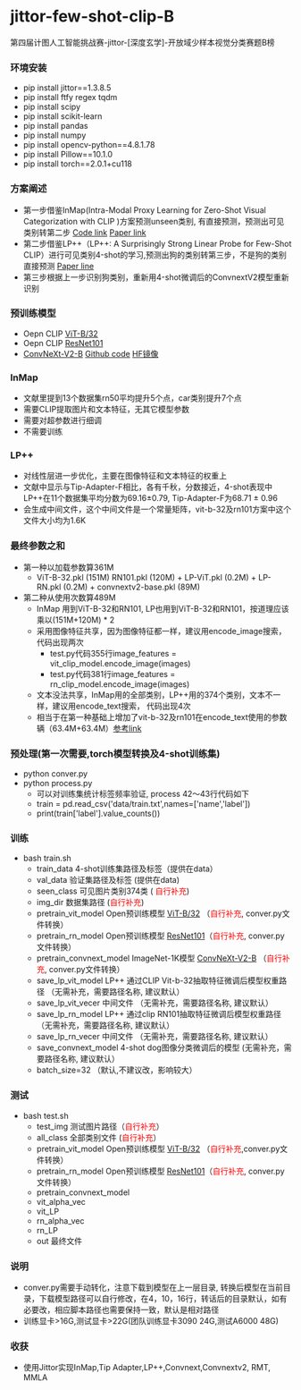 # jittor-few-shot-clip-B
第四届计图人工智能挑战赛-jittor-[深度玄学]-开放域少样本视觉分类赛题B榜

### 环境安装
 - pip install jittor==1.3.8.5
 - pip install ftfy regex tqdm
 - pip install scipy
 - pip install scikit-learn
 - pip install pandas
 - pip install numpy
 - pip install opencv-python==4.8.1.78
 - pip install Pillow==10.1.0
 - pip install torch==2.0.1+cu118

### 方案阐述
 - 第一步借鉴InMap(Intra-Modal Proxy Learning for Zero-Shot Visual Categorization with CLIP )方案预测unseen类别, 有直接预测，预测出可见类别转第二步 [Code link](https://github.com/idstcv/InMaP/) [Paper link](https://arxiv.org/abs/2310.19752)
 - 第二步借鉴LP++（LP++: A Surprisingly Strong Linear Probe for Few-Shot CLIP）进行可见类别4-shot的学习,预测出狗的类别转第三步，不是狗的类别直接预测 [Paper line](https://arxiv.org/abs/2404.02285)
 - 第三步根据上一步识别狗类别，重新用4-shot微调后的ConvnextV2模型重新识别

### 预训练模型
 - Oepn CLIP [ViT-B/32]( https://openaipublic.azureedge.net/clip/models/40d365715913c9da98579312b702a82c18be219cc2a73407c4526f58eba950af/ViT-B-32.pt)
 - Oepn CLIP [ResNet101](https://openaipublic.azureedge.net/clip/models/8fa8567bab74a42d41c5915025a8e4538c3bdbe8804a470a72f30b0d94fab599/RN101.pt)
 - [ConvNeXt-V2-B](https://dl.fbaipublicfiles.com/convnext/convnextv2/im1k/convnextv2_base_1k_224_ema.pt) [Github code](https://github.com/facebookresearch/ConvNeXt-V2) [HF镜像](https://hf-mirror.com/facebook/convnextv2-base-1k-224)
 
### InMap
 - 文献里提到13个数据集rn50平均提升5个点，car类别提升7个点
 - 需要CLIP提取图片和文本特征，无其它模型参数
 - 需要对超参数进行细调
 - 不需要训练
   
### LP++
 - 对线性层进一步优化，主要在图像特征和文本特征的权重上
 - 文献中显示与Tip-Adapter-F相比，各有千秋，分数接近，4-shot表现中LP++在11个数据集平均分数为69.16±0.79, Tip-Adapter-F为68.71 ± 0.96
 - 会生成中间文件，这个中间文件是一个常量矩阵，vit-b-32及rn101方案中这个文件大小均为1.6K
 
 
### 最终参数之和
 - 第一种以加载参数算361M
   - ViT-B-32.pkl (151M) RN101.pkl (120M) + LP-ViT.pkl (0.2M) + LP-RN.pkl  (0.2M) + convnextv2-base.pkl (89M)
 - 第二种从使用次数算489M
   - InMap 用到ViT-B-32和RN101, LP也用到ViT-B-32和RN101，按道理应该乘以(151M+120M) * 2
   - 采用图像特征共享，因为图像特征都一样，建议用encode_image搜索， 代码出现两次
     - test.py代码355行image_features = vit_clip_model.encode_image(images)
     - test.py代码381行image_features = rn_clip_model.encode_image(images)
   - 文本没法共享，InMap用的全部类别，LP++用的374个类别，文本不一样，建议用encode_text搜索， 代码出现4次
   - 相当于在第一种基础上增加了vit-b-32及rn101在encode_text使用的参数辆（63.4M+63.4M）[参考link](https://blog.csdn.net/bblingbbling/article/details/136511701)
 
### 预处理(第一次需要,torch模型转换及4-shot训练集)
 - python conver.py
 - python process.py
   - 可以对训练集统计标签频率验证, process 42～43行代码如下
   - train = pd.read_csv('data/train.txt',names=['name','label'])
   - print(train['label'].value_counts())
 
### 训练
 - bash train.sh
    - train_data 4-shot训练集路径及标签（提供在data）
    - val_data 验证集路径及标签 (提供在data)
    - seen_class 可见图片类别374类 (
<span style="color: red;">自行补充</span>)
    - img_dir 数据集路径 (<span style="color: red;">自行补充</span>)
    - pretrain_vit_model Open预训练模型 [ViT-B/32]( https://openaipublic.azureedge.net/clip/models/40d365715913c9da98579312b702a82c18be219cc2a73407c4526f58eba950af/ViT-B-32.pt) （<span style="color: red;">自行补充</span>, conver.py文件转换）
    - pretrain_rn_model Open预训练模型 [ResNet101](https://openaipublic.azureedge.net/clip/models/8fa8567bab74a42d41c5915025a8e4538c3bdbe8804a470a72f30b0d94fab599/RN101.pt)（<span style="color: red;">自行补充</span>, conver.py文件转换）
    - pretrain_convnext_model ImageNet-1K模型 [ConvNeXt-V2-B](https://dl.fbaipublicfiles.com/convnext/convnextv2/im1k/convnextv2_base_1k_224_ema.pt) （<span style="color: red;">自行补充</span>, conver.py文件转换）
    - save_lp_vit_model LP++ 通过CLIP Vit-b-32抽取特征微调后模型权重路径 （无需补充，需要路径名称, 建议默认）
    - save_lp_vit_vecer 中间文件 （无需补充，需要路径名称, 建议默认）
    - save_lp_rn_model LP++ 通过clip RN101抽取特征微调后模型权重路径 （无需补充，需要路径名称, 建议默认）
    - save_lp_rn_vecer 中间文件 （无需补充，需要路径名称, 建议默认）
    - save_convnext_model 4-shot dog图像分类微调后的模型 (无需补充，需要路径名称, 建议默认）
    - batch_size=32 （默认,不建议改，影响较大）
  
### 测试
 - bash test.sh
    - test_img 测试图片路径（<span style="color: red;">自行补充</span>）
    - all_class 全部类别文件 (<span style="color: red;">自行补充</span>）
    - pretrain_vit_model Open预训练模型 [ViT-B/32]( https://openaipublic.azureedge.net/clip/models/40d365715913c9da98579312b702a82c18be219cc2a73407c4526f58eba950af/ViT-B-32.pt) （<span style="color: red;">自行补充</span>,conver.py文件转换）
    - pretrain_rn_model Open预训练模型 [ResNet101](https://openaipublic.azureedge.net/clip/models/8fa8567bab74a42d41c5915025a8e4538c3bdbe8804a470a72f30b0d94fab599/RN101.pt)（<span style="color: red;">自行补充</span>, conver.py文件转换）
    - pretrain_convnext_model
    - vit_alpha_vec
    - vit_LP
    - rn_alpha_vec
    - rn_LP
    - out 最终文件
  
### 说明
 - conver.py需要手动转化，注意下载到模型在上一层目录, 转换后模型在当前目录，下载模型路径可以自行修改，在4，10，16行，转话后的目录默认，如有必要改，相应脚本路径也需要保持一致，默认是相对路径
 - 训练显卡>16G,测试显卡>22G(团队训练显卡3090 24G,测试A6000 48G)
   
### 收获
 - 使用Jittor实现InMap,Tip Adapter,LP++,Convnext,Convnextv2, RMT, MMLA
